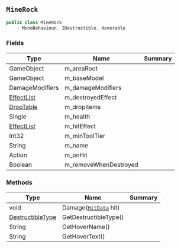 ## `MineRock`

```csharp
public class MineRock
    : MonoBehaviour, IDestructible, Hoverable

```

### Fields

| Type | Name | Summary | 
| --- | --- | --- | 
| GameObject | m_areaRoot |  | 
| GameObject | m_baseModel |  | 
| DamageModifiers | m_damageModifiers |  | 
| [EffectList](./EffectList.md) | m_destroyedEffect |  | 
| [DropTable](./DropTable.md) | m_dropItems |  | 
| Single | m_health |  | 
| [EffectList](./EffectList.md) | m_hitEffect |  | 
| Int32 | m_minToolTier |  | 
| String | m_name |  | 
| Action | m_onHit |  | 
| Boolean | m_removeWhenDestroyed |  | 


### Methods

| Type | Name | Summary | 
| --- | --- | --- | 
| void | Damage([`HitData`](./HitData.md) hit) |  | 
| [DestructibleType](./DestructibleType.md) | GetDestructibleType() |  | 
| String | GetHoverName() |  | 
| String | GetHoverText() |  | 


